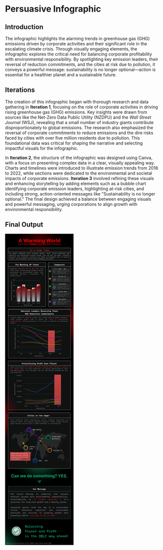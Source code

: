 # Persuasive Infographic

## Introduction
The infographic highlights the alarming trends in greenhouse gas (GHG) emissions driven by corporate activities and their significant role in the escalating climate crisis. Through visually engaging elements, the infographic explores the critical need for balancing corporate profitability with environmental responsibility. By spotlighting key emission leaders, their reversal of reduction commitments, and the cities at risk due to pollution, it conveys a powerful message: sustainability is no longer optional—action is essential for a healthier planet and a sustainable future.

## Iterations 
The creation of this infographic began with thorough research and data gathering in **Iteration 1**, focusing on the role of corporate activities in driving rising greenhouse gas (GHG) emissions. Key insights were drawn from sources like the Net-Zero Data Public Utility (NZDPU) and the *Wall Street Journal* (WSJ), revealing that a small number of industry giants contribute disproportionately to global emissions. The research also emphasized the reversal of corporate commitments to reduce emissions and the dire risks faced by cities with over five million residents due to pollution. This foundational data was critical for shaping the narrative and selecting impactful visuals for the infographic.  

In **Iteration 2**, the structure of the infographic was designed using Canva, with a focus on presenting complex data in a clear, visually appealing way. Charts and timelines were introduced to illustrate emission trends from 2018 to 2022, while sections were dedicated to the environmental and societal impacts of corporate emissions. **Iteration 3** involved refining these visuals and enhancing storytelling by adding elements such as a bubble chart identifying corporate emission leaders, highlighting at-risk cities, and including strong, action-oriented messages like "Sustainability is no longer optional." The final design achieved a balance between engaging visuals and powerful messaging, urging corporations to align growth with environmental responsibility.

## Final Output
![Infographic](/assests/img/Vidhi-Patel-100972738-Infographic%20-1.jpg)
